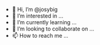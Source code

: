 - 👋 Hi, I’m @josybig
- 👀 I’m interested in ...
- 🌱 I’m currently learning ...
- 💞️ I’m looking to collaborate on ...
- 📫 How to reach me ...

<!---
josybig/josybig is a ✨ special ✨ repository because its `README.md` (this file) appears on your GitHub profile.
You can click the Preview link to take a look at your changes.
--->
